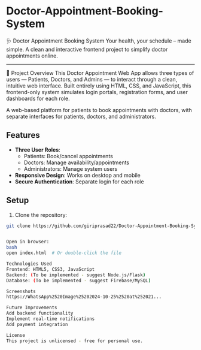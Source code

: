# Doctor-Appointment-Booking-System
🩺 Doctor Appointment Booking System
Your health, your schedule – made simple.
A clean and interactive frontend project to simplify doctor appointments online.
________________________________________
📌 Project Overview
This Doctor Appointment Web App allows three types of users — Patients, Doctors, and Admins — to interact through a clean, intuitive web interface. Built entirely using HTML, CSS, and JavaScript, this frontend-only system simulates login portals, registration forms, and user dashboards for each role.

A web-based platform for patients to book appointments with doctors, with separate interfaces for patients, doctors, and administrators.



## Features
- **Three User Roles**:
  - Patients: Book/cancel appointments
  - Doctors: Manage availability/appointments
  - Administrators: Manage system users
- **Responsive Design**: Works on desktop and mobile
- **Secure Authentication**: Separate login for each role

## Setup
1. Clone the repository:
```bash
git clone https://github.com/giriprasad22/Doctor-Appointment-Booking-System.git


Open in browser:
bash
open index.html  # Or double-click the file

Technologies Used
Frontend: HTML5, CSS3, JavaScript
Backend: (To be implemented - suggest Node.js/Flask)
Database: (To be implemented - suggest Firebase/MySQL)

Screenshots
https://WhatsApp%2520Image%25202024-10-25%2520at%252021...

Future Improvements
Add backend functionality
Implement real-time notifications
Add payment integration

License
This project is unlicensed - free for personal use.

